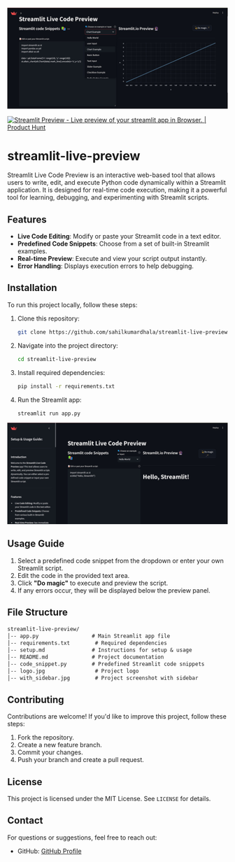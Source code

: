 ![logo](logo.jpg)

<a href="https://www.producthunt.com/posts/streamlit-preview?embed=true&utm_source=badge-featured&utm_medium=badge&utm_souce=badge-streamlit&#0045;preview" target="_blank"><img src="https://api.producthunt.com/widgets/embed-image/v1/featured.svg?post_id=938526&theme=light&t=1741278956797" alt="Streamlit&#0032;Preview - Live&#0032;preview&#0032;of&#0032;your&#0032;streamlit&#0032;app&#0032;in&#0032;Browser&#0046; | Product Hunt" style="width: 250px; height: 54px;" width="250" height="54" /></a>

# streamlit-live-preview
Streamlit Live Code Preview is an interactive web-based tool that allows users to write, edit, and execute Python code dynamically within a Streamlit application. It is designed for real-time code execution, making it a powerful tool for learning, debugging, and experimenting with Streamlit scripts.



## Features
- **Live Code Editing**: Modify or paste your Streamlit code in a text editor.
- **Predefined Code Snippets**: Choose from a set of built-in Streamlit examples.
- **Real-time Preview**: Execute and view your script output instantly.
- **Error Handling**: Displays execution errors to help debugging.


## Installation
To run this project locally, follow these steps:

1. Clone this repository:
   ```sh
   git clone https://github.com/sahilkumardhala/streamlit-live-preview.git
   ```
2. Navigate into the project directory:
   ```sh
   cd streamlit-live-preview
   ```
3. Install required dependencies:
   ```sh
   pip install -r requirements.txt
   ```
4. Run the Streamlit app:
   ```sh
   streamlit run app.py
   ```
![logo](with_sidebar.jpg)
## Usage Guide
1. Select a predefined code snippet from the dropdown or enter your own Streamlit script.
2. Edit the code in the provided text area.
3. Click **"Do magic"** to execute and preview the script.
4. If any errors occur, they will be displayed below the preview panel.

## File Structure
```
streamlit-live-preview/
│-- app.py                 # Main Streamlit app file
│-- requirements.txt        # Required dependencies
│-- setup.md               # Instructions for setup & usage
│-- README.md              # Project documentation
│-- code_snippet.py        # Predefined Streamlit code snippets
│-- logo.jpg                # Project logo
│-- with_sidebar.jpg        # Project screenshot with sidebar
```

## Contributing
Contributions are welcome! If you'd like to improve this project, follow these steps:
1. Fork the repository.
2. Create a new feature branch.
3. Commit your changes.
4. Push your branch and create a pull request.

## License
This project is licensed under the MIT License. See `LICENSE` for details.

## Contact
For questions or suggestions, feel free to reach out:

- GitHub: [GitHub Profile](https://github.com/sahilkumardhala)


